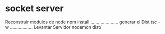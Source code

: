 

# socket server

Reconstruir modulos de node
    npm install
......................
generar el Dist
    tsc -w
..................
Levantar Servidor
    nodemon dist/
